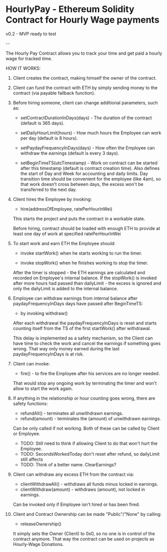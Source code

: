 # HourlyPay - Ethereum Solidity Contract for Hourly Wage payments
v0.2 - MVP ready to test

--

The Hourly Pay Contract allows you to track your time and get paid a hourly wage for tracked time.

 HOW IT WORKS:

  1. Client creates the contract, making himself the owner of the contract.

  2. Client can fund the contract with ETH by simply sending money to the contract (via payable fallback function).

  3. Before hiring someone, client can change additional parameters, such as:

      - setContractDurationInDays(days) - The duration of the contract (default is 365 days).

      - setDailyHourLimit(hours) - How much hours the Employee can work per day (default is 8 hours).

      - setPaydayFrequencyInDays(days) - How often the Employee can withdraw the earnings (default is every 3 days).

      - setBeginTimeTS(utcTimestamp) - Work on contract can be started after this timestamp (default is contract creation time).
                                       Also defines the start of Day and Week for accounting and daily limits.
                                       Day transition time should be convenient for the employee (like 4am), so that work doesn't cross between days, the excess won't be transferred to the next day.

  4. Client hires the Employee by invoking:
  
      - hire(addressOfEmployee, ratePerHourInWei)
      
     This starts the project and puts the contract in a workable state.
     
     Before hiring, contract should be loaded with enough ETH to provide at least one day of work at specified ratePerHourInWei
 
  5. To start work and earn ETH the Employee should:

      - invoke startWork() when he starts working to run the timer.

      - invoke stopWork() when he finishes working to stop the timer.

     After the timer is stopped - the ETH earnings are calculated and recorded on Employee's internal balance.
     If the stopWork() is invoked after more hours had passed than dailyLimit - the excess is ignored and only the dailyLimit is added to the internal balance.

  6. Employee can withdraw earnings from internal balance after paydayFrequencyInDays days have passed after BeginTimeTS:
  
      - by invoking withdraw()

     After each withdrawal the paydayFrequencyInDays is reset and starts counting itself from the TS of the first startWork() after withdrawal.

     This delay is implemented as a safety mechanism, so the Client can have time to check the work and cancel the earnings if something goes wrong.
     That way only money earned during the last paydayFrequencyInDays is at risk.

  7. Client can invoke:
      - fire() - to fire the Employee after his services are no longer needed.
    
     That would stop any ongoing work by terminating the timer and won't allow to start the work again.

  8. If anything in the relationship or hour counting goes wrong, there are safety functions:
  
      - refundAll() - terminates all unwithdrawn earnings.
      - refund(amount) - terminates the (amount) of unwithdrawn earnings.
      
     Can be only called if not working. Both of these can be called by Client or Employee.
     
      * TODO: Still need to think if allowing Client to do that won't hurt the Employee.
      * TODO: SecondsWorkedToday don't reset after refund, so dailyLimit still affects
      * TODO: Think of a better name. ClearEarnings?

  9. Client can withdraw any excess ETH from the contract via:
  
      - clientWithdrawAll() - withdraws all funds minus locked in earnings.
      - clientWithdraw(amount) - withdraws (amount), not locked in earnings.
      
     Can be invoked only if Employee isn't hired or has been fired.

 10. Client and Contract Ownership can be made "Public"/"None" by calling:
 
      - releaseOwnership()
      
     It simply sets the Owner (Client) to 0x0, so no one is in control of the contract anymore.
     That way the contract can be used on projects as Hourly-Wage Donations.
